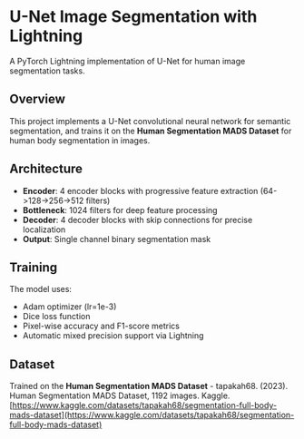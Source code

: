 # U-Net Image Segmentation with Lightning

A PyTorch Lightning implementation of U-Net for human image segmentation tasks.

## Overview

This project implements a U-Net convolutional neural network for semantic segmentation, and trains it on the **Human Segmentation MADS Dataset** for human body segmentation in images.

## Architecture

- **Encoder**: 4 encoder blocks with progressive feature extraction (64->128->256->512 filters)
- **Bottleneck**: 1024 filters for deep feature processing
- **Decoder**: 4 decoder blocks with skip connections for precise localization
- **Output**: Single channel binary segmentation mask

## Training

The model uses:
- Adam optimizer (lr=1e-3)
- Dice loss function
- Pixel-wise accuracy and F1-score metrics
- Automatic mixed precision support via Lightning

## Dataset

Trained on the **Human Segmentation MADS Dataset** - tapakah68. (2023). Human Segmentation MADS Dataset, 1192 images. Kaggle. [https://www.kaggle.com/datasets/tapakah68/segmentation-full-body-mads-dataset](https://www.kaggle.com/datasets/tapakah68/segmentation-full-body-mads-dataset)
